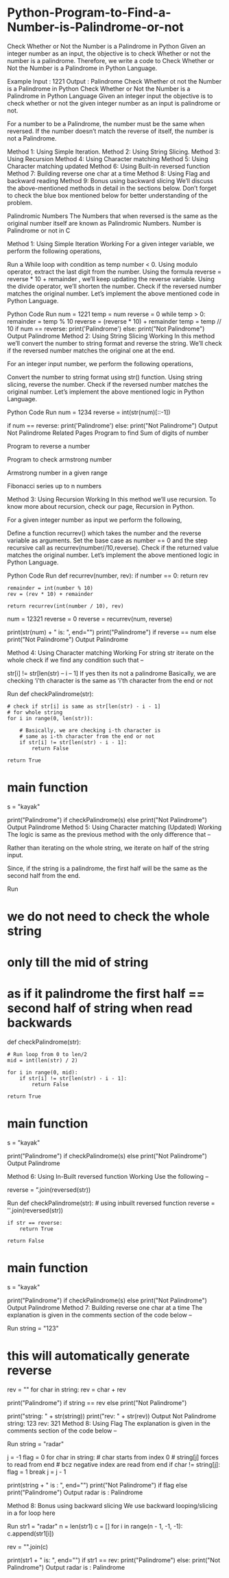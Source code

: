 # Python-Program-to-Find-a-Number-is-Palindrome-or-not

Check Whether or Not the Number is a Palindrome in Python
Given an integer number as an input, the objective is to check Whether or not the number is a palindrome. Therefore, we write a code to Check Whether or Not the Number is a Palindrome in Python Language.

Example
Input : 1221
Output : Palindrome
Check Whether ot not the Number is a Palindrome in Python
Check Whether or Not the Number is a Palindrome in Python Language
Given an integer input the objective is to check whether or not the given integer number as an input is palindrome or not.

For a number to be a Palindrome, the number must be the same when reversed. If the number doesn’t match the reverse of itself, the number is not a Palindrome.

Method 1:  Using Simple Iteration.
Method 2: Using String Slicing.
Method 3: Using Recursion
Method 4:  Using Character matching
Method 5: Using Character matching updated
Method 6: Using Built-in reversed function
Method 7:  Building reverse one char at a time
Method 8: Using Flag and backward reading
Method 9: Bonus using backward slicing
We’ll discuss the above-mentioned methods in detail in the sections below. Don’t forget to check the blue box mentioned below for better understanding of the problem.

Palindromic Numbers
The Numbers that when reversed is the same as the original number itself are known as Palindromic Numbers.
Number is Palindrome or not in C

Method 1: Using Simple Iteration
Working
For a given integer variable, we perform the following operations,

Run a While loop with condition as temp number < 0.
Using modulo operator, extract the last digit from the number.
Using the formula reverse = reverse * 10 + remainder , we’ll keep updating the reverse variable.
Using the divide operator, we’ll shorten the number.
Check if the reversed number matches the original number.
Let’s implement the above mentioned code in Python Language.

Python Code
Run
num = 1221
temp = num
reverse = 0
while temp > 0:
    remainder = temp % 10
    reverse = (reverse * 10) + remainder
    temp = temp // 10
if num == reverse:
  print('Palindrome')
else:
  print("Not Palindrome")
Output
 Palindrome
Method 2: Using String Slicing
Working
In this method we’ll convert the number to string format and reverse the string. We’ll check if the reversed number matches the original one at the end.

For an integer input number, we perform the following operations,

Convert the number to string format using str() function.
Using string slicing, reverse the number.
Check if the reversed number matches the original number.
Let’s implement the above mentioned logic in Python Language.

Python Code
Run
num = 1234
reverse = int(str(num)[::-1])

if num == reverse:
  print('Palindrome')
else:
  print("Not Palindrome")
Output
Not Palindrome
Related Pages
Program to find Sum of digits of number

Program to reverse a number

Program to check armstrong number

Armstrong number in a given range

Fibonacci series up to n numbers


Method 3: Using Recursion
Working
In this method we’ll use recursion. To know more about recursion, check our page, Recursion in Python.

For a given integer number as input we perform the following,

Define a function recurrev() which takes the number and the reverse variable as arguments.
Set the base case as number == 0 and the step recursive call as recurrev(number//10,reverse).
Check if the returned value matches the original number.
Let’s implement the above mentioned logic in Python Language.

Python Code
Run
def recurrev(number, rev):
    if number == 0:
        return rev

    remainder = int(number % 10)
    rev = (rev * 10) + remainder

    return recurrev(int(number / 10), rev)


num = 12321
reverse = 0
reverse = recurrev(num, reverse)

print(str(num) + " is: ", end="")
print("Palindrome") if reverse == num else print("Not Palindrome")
Output
 Palindrome

Method 4: Using Character matching
Working
For string str iterate on the whole check if we find any condition such that – 

str[i] != str[len(str) – i – 1]
If yes then its not a palindrome
Basically, we are checking ‘i’th character is the same as ‘i’th character from the end or not

Run
def checkPalindrome(str):

    # check if str[i] is same as str[len(str) - i - 1]
    # for whole string
    for i in range(0, len(str)):

        # Basically, we are checking i-th character is
        # same as i-th character from the end or not
        if str[i] != str[len(str) - i - 1]:
            return False

    return True


# main function
s = "kayak"

print("Palindrome") if checkPalindrome(s) else print("Not Palindrome")
Output
 Palindrome
Method 5: Using Character matching (Updated)
Working
The logic is same as the previous method with the only difference that –

Rather than iterating on the whole string, we iterate on half of the string input.

Since, if the string is a palindrome, the first half will be the same as the second half from the end.

Run
# we do not need to check the whole string
# only till the mid of string
# as if it palindrome the first half == second half of string when read backwards
def checkPalindrome(str):

    # Run loop from 0 to len/2
    mid = int(len(str) / 2)

    for i in range(0, mid):
        if str[i] != str[len(str) - i - 1]:
            return False

    return True


# main function
s = "kayak"

print("Palindrome") if checkPalindrome(s) else print("Not Palindrome")
Output
 Palindrome

Method 6: Using In-Built reversed function
Working
Use the following –

reverse = ”.join(reversed(str))

Run
def checkPalindrome(str):
    # using inbuilt reversed function
    reverse = ''.join(reversed(str))

    if str == reverse:
        return True

    return False


# main function
s = "kayak"

print("Palindrome") if checkPalindrome(s) else print("Not Palindrome")
Output
 Palindrome
Method 7: Building reverse one char at a time
The explanation is given in the comments section of the code below –

Run
string = "123"
# this will automatically generate reverse
rev = ""
for char in string:
    rev = char + rev

print("Palindrome") if string == rev else print("Not Palindrome")

print("string: " + str(string))
print("rev: " + str(rev))
Output
Not Palindrome
string: 123
rev: 321
Method 8: Using Flag
The explanation is given in the comments section of the code below –

Run
string = "radar"

j = -1
flag = 0
for char in string:
    # char starts from index 0
    # string[j] forces to read from end
    # bcz negative index are read from end
    if char != string[j]:
        flag = 1
        break
    j = j - 1

print(string + " is : ", end="")
print("Not Palindrome") if flag else print("Palindrome")
Output
radar is : Palindrome

Method 8: Bonus using backward slicing
We use backward looping/slicing in a for loop here

Run
str1 = "radar"
n = len(str1)
c = []
for i in range(n - 1, -1, -1):
    c.append(str1[i])

rev = "".join(c)

print(str1 + " is: ", end="")
if str1 == rev:
    print("Palindrome")
else:
    print("Not Palindrome")
Output
radar is : Palindrome
